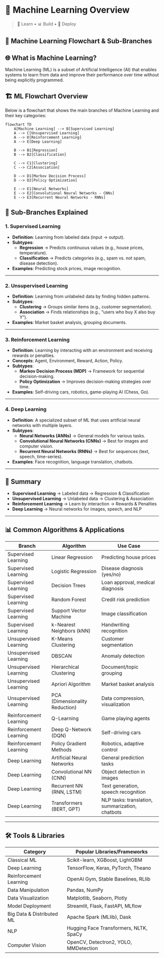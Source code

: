 # 📘 Machine Learning Overview  
> 🧠 Learn • 📊 Build • 🚀 Deploy  
## 🤖 Machine Learning Flowchart & Sub-Branches
## 🌐 What is Machine Learning?

Machine Learning (ML) is a subset of Artificial Intelligence (AI) that enables systems to learn from data and improve their performance over time without being explicitly programmed.
## 🏗️ ML Flowchart Overview

Below is a flowchart that shows the main branches of Machine Learning and their key categories:
~~~mermaid
flowchart TD
    A[Machine Learning] --> B[Supervised Learning]
    A --> C[Unsupervised Learning]
    A --> D[Reinforcement Learning]
    A --> E[Deep Learning]
    
    B --> B1[Regression]
    B --> B2[Classification]

    C --> C1[Clustering]
    C --> C2[Association]

    D --> D1[Markov Decision Process]
    D --> D2[Policy Optimization]

    E --> E1[Neural Networks]
    E --> E2[Convolutional Neural Networks - CNNs]
    E --> E3[Recurrent Neural Networks - RNNs]
~~~
## 🔎 Sub-Branches Explained

### 1. Supervised Learning
- **Definition**: Learning from labeled data (input → output).  
- **Subtypes**:  
  - **Regression** → Predicts continuous values (e.g., house prices, temperature).  
  - **Classification** → Predicts categories (e.g., spam vs. not spam, disease detection).  
- **Examples**: Predicting stock prices, image recognition.  

---

### 2. Unsupervised Learning
- **Definition**: Learning from unlabeled data by finding hidden patterns.  
- **Subtypes**:  
  - **Clustering** → Groups similar items (e.g., customer segmentation).  
  - **Association** → Finds relationships (e.g., “users who buy X also buy Y”).  
- **Examples**: Market basket analysis, grouping documents.  

---

### 3. Reinforcement Learning
- **Definition**: Learning by interacting with an environment and receiving rewards or penalties.  
- **Concepts**: Agent, Environment, Reward, Action, Policy.  
- **Subtypes**:  
  - **Markov Decision Process (MDP)** → Framework for sequential decision-making.  
  - **Policy Optimization** → Improves decision-making strategies over time.  
- **Examples**: Self-driving cars, robotics, game-playing AI (Chess, Go).  

---

### 4. Deep Learning
- **Definition**: A specialized subset of ML that uses artificial neural networks with multiple layers.  
- **Subtypes**:  
  - **Neural Networks (ANNs)** → General models for various tasks.  
  - **Convolutional Neural Networks (CNNs)** → Best for images and computer vision.  
  - **Recurrent Neural Networks (RNNs)** → Best for sequences (text, speech, time-series).  
- **Examples**: Face recognition, language translation, chatbots.  

---

## 🚀 Summary
- **Supervised Learning** → Labeled data → Regression & Classification  
- **Unsupervised Learning** → Unlabeled data → Clustering & Association  
- **Reinforcement Learning** → Learn by interaction → Rewards & Penalties  
- **Deep Learning** → Neural networks for images, speech, and NLP  


---

## 📊 Common Algorithms & Applications

| **Branch**            | **Algorithm**              | **Use Case**                                     |
|------------------------|----------------------------|-------------------------------------------------|
| Supervised Learning    | Linear Regression          | Predicting house prices                         |
| Supervised Learning    | Logistic Regression        | Disease diagnosis (yes/no)                      |
| Supervised Learning    | Decision Trees             | Loan approval, medical diagnosis                |
| Supervised Learning    | Random Forest              | Credit risk prediction                          |
| Supervised Learning    | Support Vector Machine     | Image classification                            |
| Supervised Learning    | k-Nearest Neighbors (kNN)  | Handwriting recognition                         |
| Unsupervised Learning  | K-Means Clustering         | Customer segmentation                           |
| Unsupervised Learning  | DBSCAN                     | Anomaly detection                               |
| Unsupervised Learning  | Hierarchical Clustering    | Document/topic grouping                         |
| Unsupervised Learning  | Apriori Algorithm          | Market basket analysis                          |
| Unsupervised Learning  | PCA (Dimensionality Reduction) | Data compression, visualization            |
| Reinforcement Learning | Q-Learning                 | Game playing agents                             |
| Reinforcement Learning | Deep Q-Network (DQN)       | Self-driving cars                               |
| Reinforcement Learning | Policy Gradient Methods    | Robotics, adaptive control                      |
| Deep Learning          | Artificial Neural Networks | General prediction tasks                        |
| Deep Learning          | Convolutional NN (CNN)     | Object detection in images                      |
| Deep Learning          | Recurrent NN (RNN, LSTM)   | Text generation, speech recognition             |
| Deep Learning          | Transformers (BERT, GPT)   | NLP tasks: translation, summarization, chatbots |

---

## 🛠️ Tools & Libraries

| **Category**             | **Popular Libraries/Frameworks**                          |
|---------------------------|-----------------------------------------------------------|
| Classical ML              | Scikit-learn, XGBoost, LightGBM                          |
| Deep Learning             | TensorFlow, Keras, PyTorch, Theano                       |
| Reinforcement Learning    | OpenAI Gym, Stable Baselines, RLlib                      |
| Data Manipulation         | Pandas, NumPy                                            |
| Data Visualization        | Matplotlib, Seaborn, Plotly                              |
| Model Deployment          | Streamlit, Flask, FastAPI, MLflow                        |
| Big Data & Distributed ML | Apache Spark (MLlib), Dask                               |
| NLP                       | Hugging Face Transformers, NLTK, SpaCy                   |
| Computer Vision           | OpenCV, Detectron2, YOLO, MMDetection                    |

